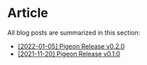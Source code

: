 <!-- markdownlint-disable MD033 -->

# Article

All blog posts are summarized in this section:

- [[2022-01-05] Pigeon Release v0.2.0](./02_pigeon_release_v0.2.0.md)
- [[2021-11-20] Pigeon Release v0.1.0](./01_pigeon_release_v0.1.0.md)
